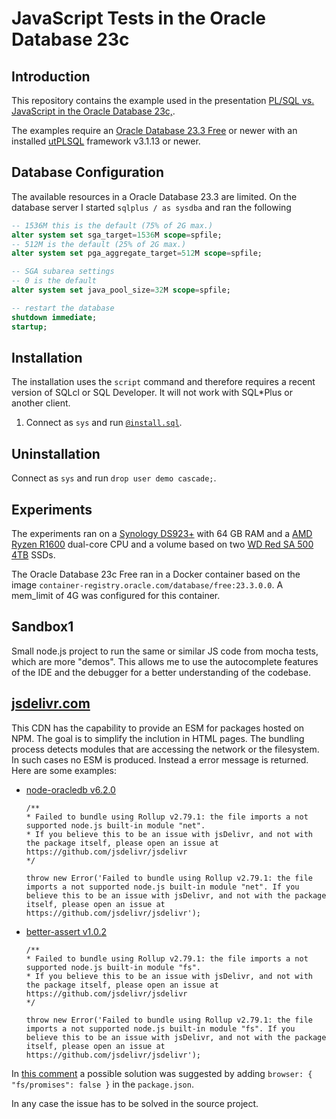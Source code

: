 # JavaScript Tests in the Oracle Database 23c

## Introduction 

This repository contains the example used in the presentation [PL/SQL vs. JavaScript in the Oracle Database 23c,](https://www.salvis.com/blog/talks/).

The examples require an [Oracle Database 23.3 Free](https://www.oracle.com/database/technologies/free-downloads.html) or newer with an installed [utPLSQL](https://github.com/utPLSQL/utPLSQL) framework v3.1.13 or newer.

## Database Configuration

The available resources in a Oracle Database 23.3 are limited. On the database server I started `sqlplus / as sysdba` and ran the following

```sql
-- 1536M this is the default (75% of 2G max.)
alter system set sga_target=1536M scope=spfile; 
-- 512M is the default (25% of 2G max.)
alter system set pga_aggregate_target=512M scope=spfile;

-- SGA subarea settings
-- 0 is the default
alter system set java_pool_size=32M scope=spfile;

-- restart the database
shutdown immediate;
startup;
```

## Installation

The installation uses the `script` command and therefore requires a recent version of SQLcl or SQL Developer. It will not work with SQL*Plus or another client.

1. Connect as `sys` and run [`@install.sql`](install.sql).

## Uninstallation

Connect as `sys` and run `drop user demo cascade;`.

## Experiments

The experiments ran on a [Synology DS923+](https://www.synology.com/en-global/products/DS923+#specs) with 64 GB RAM and a [AMD Ryzen R1600](https://www.cpubenchmark.net/cpu.php?cpu=AMD+Ryzen+Embedded+R1600) dual-core CPU and a volume based on two [WD Red SA 500 4TB](https://www.westerndigital.com/products/internal-drives/wd-red-sata-2-5-ssd?sku=WDS400T1R0A) SSDs. 

The Oracle Database 23c Free ran in a Docker container based on the image `container-registry.oracle.com/database/free:23.3.0.0`. A mem_limit of 4G was configured for this container.

## Sandbox1

Small node.js project to run the same or similar JS code from mocha tests, which are more "demos". This allows me to use the autocomplete features of the IDE and the debugger for a better understanding of the codebase. 

## [jsdelivr.com](https://www.jsdelivr.com/)

This CDN has the capability to provide an ESM for packages hosted on NPM. The goal is to simplify the inclution in HTML pages. The bundling process detects modules that are accessing the network or the filesystem. In such cases no ESM is produced. Instead a error message is returned. Here are some examples:

- [node-oracledb v6.2.0](https://esm.run/oracledb@6.2.0)

    ```
    /**
    * Failed to bundle using Rollup v2.79.1: the file imports a not supported node.js built-in module "net".
    * If you believe this to be an issue with jsDelivr, and not with the package itself, please open an issue at https://github.com/jsdelivr/jsdelivr
    */

    throw new Error('Failed to bundle using Rollup v2.79.1: the file imports a not supported node.js built-in module "net". If you believe this to be an issue with jsDelivr, and not with the package itself, please open an issue at https://github.com/jsdelivr/jsdelivr');
    ```

- [better-assert v1.0.2](https://esm.run/better-assert@1.0.2)

    ```
    /**
    * Failed to bundle using Rollup v2.79.1: the file imports a not supported node.js built-in module "fs".
    * If you believe this to be an issue with jsDelivr, and not with the package itself, please open an issue at https://github.com/jsdelivr/jsdelivr
    */

    throw new Error('Failed to bundle using Rollup v2.79.1: the file imports a not supported node.js built-in module "fs". If you believe this to be an issue with jsDelivr, and not with the package itself, please open an issue at https://github.com/jsdelivr/jsdelivr');
    ```

In [this comment](https://github.com/jsdelivr/jsdelivr/issues/18466#issuecomment-1435387331) a possible solution was suggested by adding `browser: { "fs/promises": false }` in the `package.json`.

In any case the issue has to be solved in the source project.
